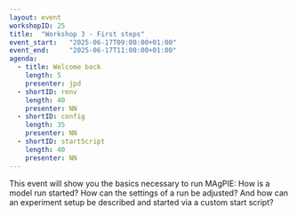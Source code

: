 ```yaml
---
layout: event
workshopID: 25
title:  "Workshop 3 - First steps"
event_start:   "2025-06-17T09:00:00+01:00"
event_end:     "2025-06-17T11:00:00+01:00"
agenda:
  - title: Welcome back
    length: 5
    presenter: jpd 
  - shortID: renv
    length: 40
    presenter: NN
  - shortID: config
    length: 35
    presenter: NN
  - shortID: startScript
    length: 40
    presenter: NN
---
```


This event will show you the basics necessary to run MAgPIE: How is a model run started? How can the settings of a run be adjusted? And how can an experiment setup be described and started via a custom start script?

